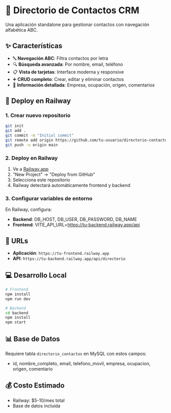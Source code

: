 # 📱 Directorio de Contactos CRM

Una aplicación standalone para gestionar contactos con navegación alfabética ABC.

## ✨ Características

- 🔤 **Navegación ABC**: Filtra contactos por letra
- 🔍 **Búsqueda avanzada**: Por nombre, email, teléfono
- 📋 **Vista de tarjetas**: Interface moderna y responsive
- ➕ **CRUD completo**: Crear, editar y eliminar contactos
- 🏢 **Información detallada**: Empresa, ocupación, origen, comentarios

## 🚀 Deploy en Railway

### 1. Crear nuevo repositorio
```bash
git init
git add .
git commit -m "Initial commit"
git remote add origin https://github.com/tu-usuario/directorio-contactos.git
git push -u origin main
```

### 2. Deploy en Railway
1. Ve a [Railway.app](https://railway.app/)
2. "New Project" → "Deploy from GitHub"
3. Selecciona este repositorio
4. Railway detectará automáticamente frontend y backend

### 3. Configurar variables de entorno
En Railway, configura:
- **Backend**: DB_HOST, DB_USER, DB_PASSWORD, DB_NAME
- **Frontend**: VITE_API_URL=https://tu-backend.railway.app/api

## 🔗 URLs

- **Aplicación**: `https://tu-frontend.railway.app`
- **API**: `https://tu-backend.railway.app/api/directorio`

## 💻 Desarrollo Local

```bash
# Frontend
npm install
npm run dev

# Backend
cd backend
npm install
npm start
```

## 📊 Base de Datos

Requiere tabla `directorio_contactos` en MySQL con estos campos:
- id, nombre_completo, email, telefono_movil, empresa, ocupacion, origen, comentario

## 💰 Costo Estimado

- Railway: $5-10/mes total
- Base de datos incluida 